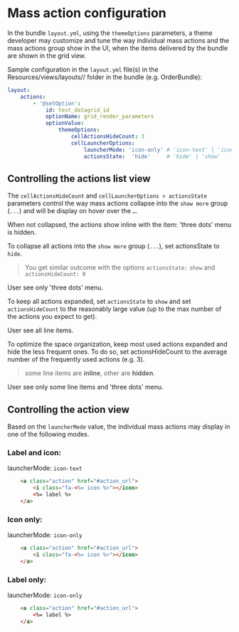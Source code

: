 # Mass action configuration

In the bundle ``layout.yml``, using the ``themeOptions`` parameters, a theme developer may customize
and tune the way individual mass actions and the mass actions group show in the UI,
when the items delivered by the bundle are shown in the grid view.

Sample configuration in the ``layout.yml`` file(s) in the
Resources/views/layouts/<theme>/<page> folder in the bundle (e.g. OrderBundle):

```yml
layout:
    actions:
        - '@setOption':
            id: test_datagrid_id
            optionName: grid_render_parameters
            optionValue:
                themeOptions:
                    cellActionsHideCount: 3
                    cellLauncherOptions:
                        launcherMode: 'icon-only' # 'icon-text' | 'icon-text' | 'text-only'
                        actionsState:  'hide'     # 'hide' | 'show'
```

## Controlling the actions list view

The ``cellActionsHideCount`` and ``cellLauncherOptions > actionsState`` parameters control the way mass actions collapse
into the ``show more`` group (``...``) and will be display on hover over the ``…``.

When not collapsed, the actions show inline with the item: 'three dots' menu is hidden.

To collapse all actions into the ``show more`` group (``...``), set actionsState to ``hide``.
> You get similar outcome with the options ``actionsState:`` `show` and ``actionsHideCount: 0``

User see only 'three dots' menu.

To keep all actions expanded, set ``actionsState`` to ``show``
and set ``actionsHideCount`` to the reasonably large value (up to the max number of the actions you expect to get).

User see all line items.

To optimize the space organization, keep most used actions expanded and hide the less frequent ones.
To do so, set actionsHideCount to the average number of the frequently used actions (e.g. 3).

> some line items are **inline**, other are **hidden**.

User see only some line items and 'three dots' menu.

## Controlling the action view

Based on the ``launcherMode`` value, the individual mass actions may display in one of the following modes.

### Label and icon:

launcherMode: `icon-text`

```html
    <a class="action" href="#action_url">
        <i class="fa-<%= icon %>"></icon>
        <%= label %>
    </a>
```

### Icon only:

launcherMode: `icon-only`

```html
    <a class="action" href="#action_url">
        <i class="fa-<%= icon %>"></icon>
    </a>
```

### Label only:

launcherMode: `icon-only`

```html
    <a class="action" href="#action_url">
        <%= label %>
    </a>
```
